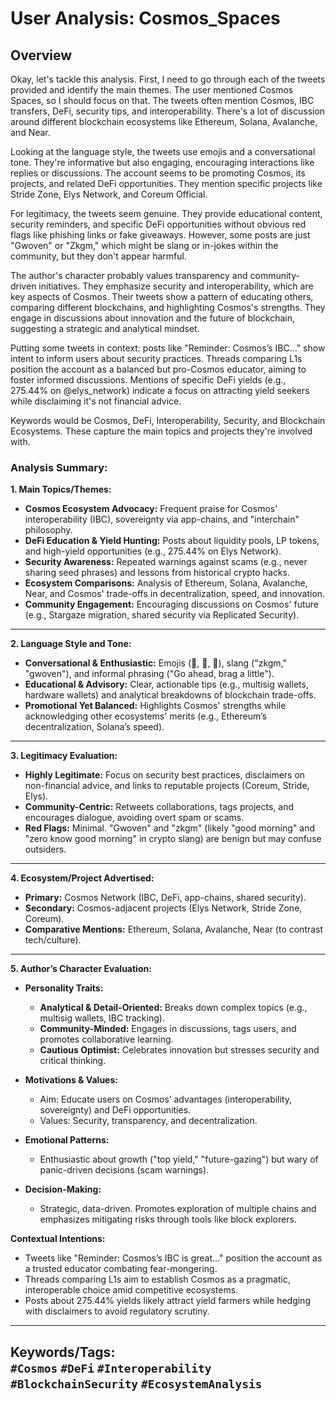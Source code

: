 # User Analysis: Cosmos_Spaces

## Overview

<think>
Okay, let's tackle this analysis. First, I need to go through each of the tweets provided and identify the main themes. The user mentioned Cosmos Spaces, so I should focus on that. The tweets often mention Cosmos, IBC transfers, DeFi, security tips, and interoperability. There's a lot of discussion around different blockchain ecosystems like Ethereum, Solana, Avalanche, and Near.

Looking at the language style, the tweets use emojis and a conversational tone. They're informative but also engaging, encouraging interactions like replies or discussions. The account seems to be promoting Cosmos, its projects, and related DeFi opportunities. They mention specific projects like Stride Zone, Elys Network, and Coreum Official.

For legitimacy, the tweets seem genuine. They provide educational content, security reminders, and specific DeFi opportunities without obvious red flags like phishing links or fake giveaways. However, some posts are just "Gwoven" or "Zkgm," which might be slang or in-jokes within the community, but they don't appear harmful.

The author's character probably values transparency and community-driven initiatives. They emphasize security and interoperability, which are key aspects of Cosmos. Their tweets show a pattern of educating others, comparing different blockchains, and highlighting Cosmos's strengths. They engage in discussions about innovation and the future of blockchain, suggesting a strategic and analytical mindset.

Putting some tweets in context: posts like "Reminder: Cosmos’s IBC..." show intent to inform users about security practices. Threads comparing L1s position the account as a balanced but pro-Cosmos educator, aiming to foster informed discussions. Mentions of specific DeFi yields (e.g., 275.44% on @elys_network) indicate a focus on attracting yield seekers while disclaiming it's not financial advice.

Keywords would be Cosmos, DeFi, Interoperability, Security, and Blockchain Ecosystems. These capture the main topics and projects they're involved with.
</think>

### Analysis Summary:  
**1. Main Topics/Themes:**  
- **Cosmos Ecosystem Advocacy:** Frequent praise for Cosmos' interoperability (IBC), sovereignty via app-chains, and "interchain" philosophy.  
- **DeFi Education & Yield Hunting:** Posts about liquidity pools, LP tokens, and high-yield opportunities (e.g., 275.44% on Elys Network).  
- **Security Awareness:** Repeated warnings against scams (e.g., never sharing seed phrases) and lessons from historical crypto hacks.  
- **Ecosystem Comparisons:** Analysis of Ethereum, Solana, Avalanche, Near, and Cosmos' trade-offs in decentralization, speed, and innovation.  
- **Community Engagement:** Encouraging discussions on Cosmos' future (e.g., Stargaze migration, shared security via Replicated Security).  

---

**2. Language Style and Tone:**  
- **Conversational & Enthusiastic:** Emojis (🤯, 🚀, 🧱), slang ("zkgm," "gwoven"), and informal phrasing ("Go ahead, brag a little").  
- **Educational & Advisory:** Clear, actionable tips (e.g., multisig wallets, hardware wallets) and analytical breakdowns of blockchain trade-offs.  
- **Promotional Yet Balanced:** Highlights Cosmos' strengths while acknowledging other ecosystems' merits (e.g., Ethereum’s decentralization, Solana’s speed).  

---

**3. Legitimacy Evaluation:**  
- **Highly Legitimate:** Focus on security best practices, disclaimers on non-financial advice, and links to reputable projects (Coreum, Stride, Elys).  
- **Community-Centric:** Retweets collaborations, tags projects, and encourages dialogue, avoiding overt spam or scams.  
- **Red Flags:** Minimal. "Gwoven" and "zkgm" (likely "good morning" and "zero know good morning" in crypto slang) are benign but may confuse outsiders.  

---

**4. Ecosystem/Project Advertised:**  
- **Primary:** Cosmos Network (IBC, DeFi, app-chains, shared security).  
- **Secondary:** Cosmos-adjacent projects (Elys Network, Stride Zone, Coreum).  
- **Comparative Mentions:** Ethereum, Solana, Avalanche, Near (to contrast tech/culture).  

---

**5. Author’s Character Evaluation:**  
- **Personality Traits:**  
  - **Analytical & Detail-Oriented:** Breaks down complex topics (e.g., multisig wallets, IBC tracking).  
  - **Community-Minded:** Engages in discussions, tags users, and promotes collaborative learning.  
  - **Cautious Optimist:** Celebrates innovation but stresses security and critical thinking.  

- **Motivations & Values:**  
  - Aim: Educate users on Cosmos’ advantages (interoperability, sovereignty) and DeFi opportunities.  
  - Values: Security, transparency, and decentralization.  

- **Emotional Patterns:**  
  - Enthusiastic about growth ("top yield," "future-gazing") but wary of panic-driven decisions (scam warnings).  

- **Decision-Making:**  
  - Strategic, data-driven. Promotes exploration of multiple chains and emphasizes mitigating risks through tools like block explorers.  

**Contextual Intentions:**  
- Tweets like "Reminder: Cosmos’s IBC is great..." position the account as a trusted educator combating fear-mongering.  
- Threads comparing L1s aim to establish Cosmos as a pragmatic, interoperable choice amid competitive ecosystems.  
- Posts about 275.44% yields likely attract yield farmers while hedging with disclaimers to avoid regulatory scrutiny.  

---

**Keywords/Tags:**  
`#Cosmos` `#DeFi` `#Interoperability` `#BlockchainSecurity` `#EcosystemAnalysis`
---
